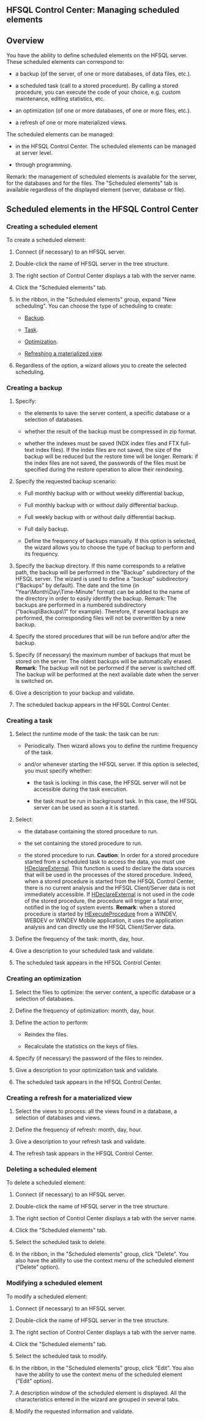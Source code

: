 


## HFSQL Control Center: Managing scheduled elements
			



<a name="NOTE1"></a>
<a name="NOTE1_1"></a>


## Overview
<a name="overview_ELTTEXTE000229"></a>
You have the ability to define scheduled elements on the HFSQL server. These scheduled elements can correspond to:

- a backup (of the server, of one or more databases, of data files, etc.). 

- a scheduled task (call to a stored procedure). By calling a stored procedure, you can execute the code of your choice, e.g. custom maintenance, editing statistics, etc.

- an optimization (of one or more databases, of one or more files, etc.). 

- a refresh of one or more materialized views. 




The scheduled elements can be managed:

- in the HFSQL Control Center. The scheduled elements can be managed at server level.

- through programming.




Remark: the management of scheduled elements is available for the server, for the databases and for the files. The "Scheduled elements" tab is available regardless of the displayed element (server, database or file).



<a name="NOTE2B"></a>
<a name="NOTE2B_1"></a>


## Scheduled elements in the HFSQL Control Center
<a name="scheduled_elements_the_hfsql_control_center_ELTTEXTE000259"></a>


### Creating a scheduled element
<a name="creating_scheduled_element_ELTPARAGRAPHE000034"></a>

To create a scheduled element: 

1. Connect (if necessary) to an HFSQL server. 

2. Double-click the name of HFSQL server in the tree structure. 

3. The right section of Control Center displays a tab with the server name. 

4. Click the "Scheduled elements" tab. 

5. In the ribbon, in the "Scheduled elements" group, expand "New scheduling". You can choose the type of scheduling to create: 

	- [Backup](#NOTE2_Backup). 

	- [Task](#NOTE2_Task). 

	- [Optimization](#NOTE2_Optimization). 

	- [Refreshing a materialized view](#NOTE2_View). 




6. Regardless of the option, a wizard allows you to create the selected scheduling. 



<a name="NOTE2_Backup"></a>


### Creating a backup
<a name="creating_backup_ELTPARAGRAPHE000061"></a>

1. Specify: 

	- the elements to save: the server content, a specific database or a selection of databases.

	- whether the result of the backup must be compressed in zip format. 

	- whether the indexes must be saved (NDX index files and FTX full-text index files). If the index files are not saved, the size of the backup will be reduced but the restore time will be longer. Remark: if the index files are not saved, the passwords of the files must be specified during the restore operation to allow their reindexing.




2. Specify the requested backup scenario: 

	- Full monthly backup with or without weekly differential backup, 

	- Full monthly backup with or without daily differential backup. 

	- Full weekly backup with or without daily differential backup. 

	- Full daily backup. 

	- Define the frequency of backups manually. If this option is selected, the wizard allows you to choose the type of backup to perform and its frequency. 




3. Specify the backup directory. 
	If this name corresponds to a relative path, the backup will be performed in the "Backup" subdirectory of the HFSQL server. The wizard is used to define a "backup" subdirectory ("Backups" by default). The date and the time (in "Year\\Month\\Day\\Time-Minute" format) can be added to the name of the directory in order to easily identify the backup.
	Remark: The backups are performed in a numbered subdirectory ("backup\\Backups\\1" for example). Therefore, if several backups are performed, the corresponding files will not be overwritten by a new backup.

4. Specify the stored procedures that will be run before and/or after the backup.

5. Specify (if necessary) the maximum number of backups that must be stored on the server. The oldest backups will be automatically erased.
	**Remark**: The backup will not be performed if the server is switched off. The backup will be performed at the next available date when the server is switched on.

6. Give a description to your backup and validate.

7. The scheduled backup appears in the HFSQL Control Center.  



<a name="NOTE2_Task"></a>


### Creating a task
<a name="creating_task_ELTPARAGRAPHE000090"></a>

1. Select the runtime mode of the task: the task can be run: 

	- Periodically. Then wizard allows you to define the runtime frequency of the task. 

	- and/or whenever starting the HFSQL server. If this option is selected, you must specify whether: 

		- the task is locking: in this case, the HFSQL server will not be accessible during the task execution. 

		- the task must be run in background task. In this case, the HFSQL server can be used as soon a it is started. 




2. Select: 

	- the database containing the stored procedure to run. 

	- the set containing the stored procedure to run. 

	- the stored procedure to run. 
			**Caution**: In order for a stored procedure started from a scheduled task to access the data, you must use [HDeclareExternal](../WDLang4/3044204.md). This function is used to declare the data sources that will be used in the processes of the stored procedure. Indeed, when a stored procedure is started from the HFSQL Control Center, there is no current analysis and the HFSQL Client/Server data is not immediately accessible. 
			If [HDeclareExternal](../WDLang4/3044204.md) is not used in the code of the stored procedure, the procedure will trigger a fatal error, notified in the log of system events. 
			**Remark**: when a stored procedure is started by [HExecuteProcedure](../WDLang4/3044358.md) from a WINDEV, WEBDEV or WINDEV Mobile application, it uses the application analysis and can directly use the HFSQL Client/Server data.




3. Define the frequency of the task: month, day, hour.

4. Give a description to your scheduled task and validate.

5. The scheduled task appears in the HFSQL Control Center.  



<a name="NOTE2_Optimization"></a>


### Creating an optimization
<a name="creating_optimization_ELTPARAGRAPHE000128"></a>

1. Select the files to optimize: the server content, a specific database or a selection of databases.

2. Define the frequency of optimization: month, day, hour.

3. Define the action to perform: 

	- Reindex the files.

	- Recalculate the statistics on the keys of files. 




4. Specify (if necessary) the password of the files to reindex. 

5. Give a description to your optimization task and validate.

6. The scheduled task appears in the HFSQL Control Center.  



<a name="NOTE2_View"></a>


### Creating a refresh for a materialized view
<a name="creating_refresh_for_materialized_view_ELTPARAGRAPHE000143"></a>

1. Select the views to process: all the views found in a database, a selection of databases and views.

2. Define the frequency of refresh: month, day, hour.

3. Give a description to your refresh task and validate.

4. The refresh task appears in the HFSQL Control Center. 



<a name="NOTE2b_2"></a>


### Deleting a scheduled element
<a name="deleting_scheduled_element_ELTPARAGRAPHE000153"></a>

To delete a scheduled element: 

1. Connect (if necessary) to an HFSQL server. 

2. Double-click the name of HFSQL server in the tree structure. 

3. The right section of Control Center displays a tab with the server name. 

4. Click the "Scheduled elements" tab. 

5. Select the scheduled task to delete.

6. In the ribbon, in the "Scheduled elements" group, click "Delete". 
	You also have the ability to use the context menu of the scheduled element ("Delete" option). 



<a name="NOTE2b_3"></a>


### Modifying a scheduled element
<a name="modifying_scheduled_element_ELTPARAGRAPHE000169"></a>

To modify a scheduled element: 

1. Connect (if necessary) to an HFSQL server. 

2. Double-click the name of HFSQL server in the tree structure. 

3. The right section of Control Center displays a tab with the server name. 

4. Click the "Scheduled elements" tab. 

5. Select the scheduled task to modify.

6. In the ribbon, in the "Scheduled elements" group, click "Edit". 
	You also have the ability to use the context menu of the scheduled element ("Edit" option). 

7. A description window of the scheduled element is displayed. All the characteristics entered in the wizard are grouped in several tabs. 

8. Modify the requested information and validate. 





